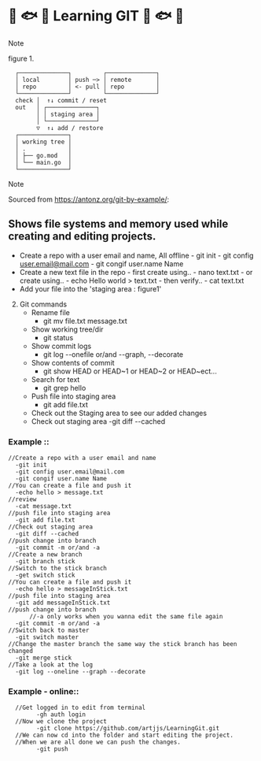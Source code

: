 # :tropical_fish: :fish: :tropical_fish: Learning GIT :tropical_fish: :fish: :tropical_fish:
> [!NOTE]
> figure 1.

      ┌──────────────┐         ┌──────────────┐
      │ local        │ push ─> │ remote       │
      │ repo         │ <- pull │ repo         │
      └──────────────┘         └──────────────┘
      check │  ↑↓ commit / reset
      out   │ ┌──────────────┐
            │ │ staging area │
            │ └──────────────┘
            ▽  ↑↓ add / restore
      ┌──────────────┐
      │ working tree │
      │ .            │
      │ ├── go.mod   │
      │ └── main.go  │
      └──────────────┘
> [!NOTE]
> Sourced from https://antonz.org/git-by-example/:
## Shows file systems and memory used while creating and editing projects.

- Create a repo with a user email and name, All offline
      - git init
      - git config user.email@mail.com
      - git congif user.name Name
- Create a new text file in the repo
      - first create using..
            - nano text.txt
      - or create using..
            - echo Hello world > text.txt
      - then verify..
            - cat text.txt
- Add your file into the 'staging area : figure1'

2. Git commands
   - Rename file
      - git mv file.txt message.txt
   - Show working tree/dir
      - git status
   - Show commit logs
      - git log --onefile or/and --graph, --decorate
   - Show contents of commit
      - git show HEAD or HEAD~1 or HEAD~2 or HEAD~ect...
   - Search for text
      - git grep hello
   - Push file into staging area
      - git add file.txt
   - Check out the Staging area to see our added changes
   - Check out staging area
      -git diff --cached
  ### Example ::
    //Create a repo with a user email and name
      -git init
      -git config user.email@mail.com
      -git congif user.name Name
    //You can create a file and push it
      -echo hello > message.txt
    //review
      -cat message.txt
    //push file into staging area
      -git add file.txt
    //Check out staging area
      -git diff --cached
    //push change into branch
      -git commit -m or/and -a
    //Create a new branch
      -git branch stick
    //Switch to the stick branch
      -get switch stick
    //You can create a file and push it
      -echo hello > messageInStick.txt
    //push file into staging area
      -git add messageInStick.txt
    //push change into branch
          //-a only works when you wanna edit the same file again
      -git commit -m or/and -a
    //Switch back to master
      -git switch master
    //Change the master branch the same way the stick branch has been changed
      -git merge stick
    //Take a look at the log
      -git log --oneline --graph --decorate
### Example - online::
      //Get logged in to edit from terminal
            -gh auth login
      //Now we clone the project 
            -git clone https://github.com/artjjs/LearningGit.git
      //We can now cd into the folder and start editing the project.
      //When we are all done we can push the changes.
            -git push
